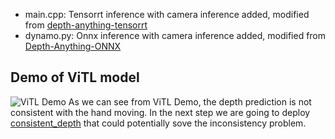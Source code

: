 * main.cpp: Tensorrt inference with camera inference added, modified from [depth-anything-tensorrt](https://github.com/spacewalk01/depth-anything-tensorrt)
* dynamo.py: Onnx inference with camera inference added, modified from [Depth-Anything-ONNX](https://github.com/fabio-sim/Depth-Anything-ONNX/tree/main)

## Demo of ViTL model
![ViTL Demo](./demo/vitl_demo.gif)
As we can see from ViTL Demo, the depth prediction is not consistent with the hand moving.
In the next step we are going to deploy [consistent_depth](https://github.com/facebookresearch/consistent_depth) that could potentially sove the inconsistency problem.
